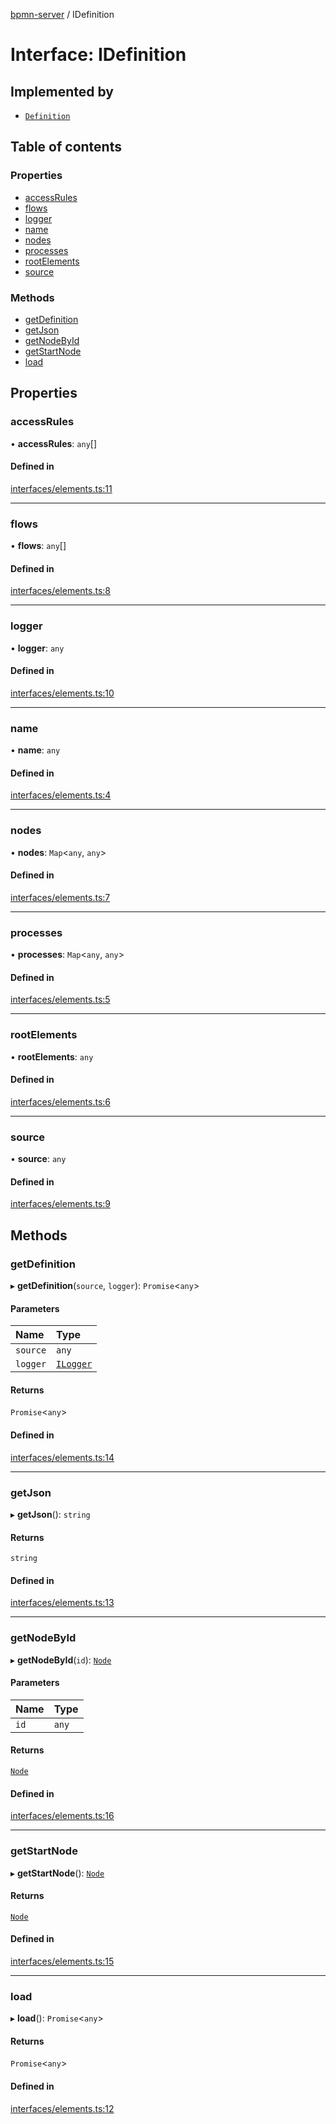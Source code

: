 [bpmn-server](../README.md) / IDefinition

# Interface: IDefinition

## Implemented by

- [`Definition`](../classes/Definition.md)

## Table of contents

### Properties

- [accessRules](IDefinition.md#accessrules)
- [flows](IDefinition.md#flows)
- [logger](IDefinition.md#logger)
- [name](IDefinition.md#name)
- [nodes](IDefinition.md#nodes)
- [processes](IDefinition.md#processes)
- [rootElements](IDefinition.md#rootelements)
- [source](IDefinition.md#source)

### Methods

- [getDefinition](IDefinition.md#getdefinition)
- [getJson](IDefinition.md#getjson)
- [getNodeById](IDefinition.md#getnodebyid)
- [getStartNode](IDefinition.md#getstartnode)
- [load](IDefinition.md#load)

## Properties

### accessRules

• **accessRules**: `any`[]

#### Defined in

[interfaces/elements.ts:11](https://bitbucket.org/ralphhanna/bpmn-server/src/2ac50a51/WebApp/bpmnServer/src/interfaces/elements.ts#lines-11)

___

### flows

• **flows**: `any`[]

#### Defined in

[interfaces/elements.ts:8](https://bitbucket.org/ralphhanna/bpmn-server/src/2ac50a51/WebApp/bpmnServer/src/interfaces/elements.ts#lines-8)

___

### logger

• **logger**: `any`

#### Defined in

[interfaces/elements.ts:10](https://bitbucket.org/ralphhanna/bpmn-server/src/2ac50a51/WebApp/bpmnServer/src/interfaces/elements.ts#lines-10)

___

### name

• **name**: `any`

#### Defined in

[interfaces/elements.ts:4](https://bitbucket.org/ralphhanna/bpmn-server/src/2ac50a51/WebApp/bpmnServer/src/interfaces/elements.ts#lines-4)

___

### nodes

• **nodes**: `Map`\<`any`, `any`\>

#### Defined in

[interfaces/elements.ts:7](https://bitbucket.org/ralphhanna/bpmn-server/src/2ac50a51/WebApp/bpmnServer/src/interfaces/elements.ts#lines-7)

___

### processes

• **processes**: `Map`\<`any`, `any`\>

#### Defined in

[interfaces/elements.ts:5](https://bitbucket.org/ralphhanna/bpmn-server/src/2ac50a51/WebApp/bpmnServer/src/interfaces/elements.ts#lines-5)

___

### rootElements

• **rootElements**: `any`

#### Defined in

[interfaces/elements.ts:6](https://bitbucket.org/ralphhanna/bpmn-server/src/2ac50a51/WebApp/bpmnServer/src/interfaces/elements.ts#lines-6)

___

### source

• **source**: `any`

#### Defined in

[interfaces/elements.ts:9](https://bitbucket.org/ralphhanna/bpmn-server/src/2ac50a51/WebApp/bpmnServer/src/interfaces/elements.ts#lines-9)

## Methods

### getDefinition

▸ **getDefinition**(`source`, `logger`): `Promise`\<`any`\>

#### Parameters

| Name | Type |
| :------ | :------ |
| `source` | `any` |
| `logger` | [`ILogger`](ILogger.md) |

#### Returns

`Promise`\<`any`\>

#### Defined in

[interfaces/elements.ts:14](https://bitbucket.org/ralphhanna/bpmn-server/src/2ac50a51/WebApp/bpmnServer/src/interfaces/elements.ts#lines-14)

___

### getJson

▸ **getJson**(): `string`

#### Returns

`string`

#### Defined in

[interfaces/elements.ts:13](https://bitbucket.org/ralphhanna/bpmn-server/src/2ac50a51/WebApp/bpmnServer/src/interfaces/elements.ts#lines-13)

___

### getNodeById

▸ **getNodeById**(`id`): [`Node`](../classes/Node.md)

#### Parameters

| Name | Type |
| :------ | :------ |
| `id` | `any` |

#### Returns

[`Node`](../classes/Node.md)

#### Defined in

[interfaces/elements.ts:16](https://bitbucket.org/ralphhanna/bpmn-server/src/2ac50a51/WebApp/bpmnServer/src/interfaces/elements.ts#lines-16)

___

### getStartNode

▸ **getStartNode**(): [`Node`](../classes/Node.md)

#### Returns

[`Node`](../classes/Node.md)

#### Defined in

[interfaces/elements.ts:15](https://bitbucket.org/ralphhanna/bpmn-server/src/2ac50a51/WebApp/bpmnServer/src/interfaces/elements.ts#lines-15)

___

### load

▸ **load**(): `Promise`\<`any`\>

#### Returns

`Promise`\<`any`\>

#### Defined in

[interfaces/elements.ts:12](https://bitbucket.org/ralphhanna/bpmn-server/src/2ac50a51/WebApp/bpmnServer/src/interfaces/elements.ts#lines-12)
